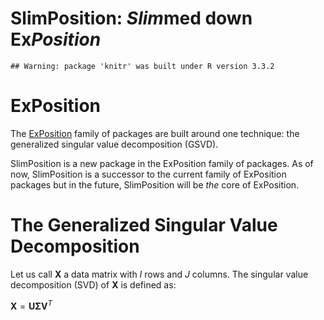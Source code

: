 SlimPosition: *Slim*med down Ex*Position*
================

<!-- 

-->
    ## Warning: package 'knitr' was built under R version 3.3.2

ExPosition
==========

The [ExPosition](https://cran.r-project.org/web/packages/ExPosition/index.html) family of packages are built around one technique: the generalized singular value decomposition (GSVD).

SlimPosition is a new package in the ExPosition family of packages. As of now, SlimPosition is a successor to the current family of ExPosition packages but in the future, SlimPosition will be *the* core of ExPosition.

The Generalized Singular Value Decomposition
============================================

Let us call **X** a data matrix with
*I*
 rows and
*J*
 columns. The singular value decomposition (SVD) of **X** is defined as:

**X** = **U****Σ****V**<sup>*T*</sup>
